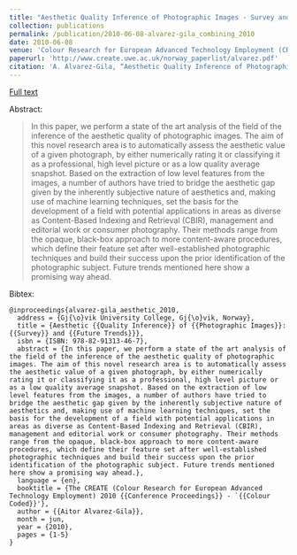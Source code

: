 ```yaml
---
title: "Aesthetic Quality Inference of Photographic Images - Survey and Future Trends"
collection: publications
permalink: /publication/2010-06-08-alvarez-gila_combining_2010
date: 2010-06-08
venue: 'Colour Research for European Advanced Technology Employment (CREATE) 2010'
paperurl: 'http://www.create.uwe.ac.uk/norway_paperlist/alvarez.pdf'
citation: 'A. Alvarez-Gila, “Aesthetic Quality Inference of Photographic Images - Survey and Future Trends,” Colour Research for European Advanced Technology Employment Conference (CREATE), Norway, Jun. 2010.'
---
```


<a href='http://www.create.uwe.ac.uk/norway_paperlist/alvarez.pdf'>Full text</a>

Abstract: 

>In this paper, we perform a state of the art analysis of the field of the inference of the aesthetic quality of photographic images. The aim of this novel research area is to automatically assess the aesthetic value of a given photograph, by either numerically rating it or classifying it as a professional, high level picture or as a low quality average snapshot. Based on the extraction of low level features from the images, a number of authors have tried to bridge the aesthetic gap given by the inherently subjective nature of aesthetics and, making use of machine learning techniques, set the basis for the development of a field with potential applications in areas as diverse as Content-Based Indexing and Retrieval (CBIR), management and editorial work or consumer photography. Their methods range from the opaque, black-box approach to more content-aware procedures, which define their feature set after well-established photographic techniques and build their success upon the prior identification of the photographic subject. Future trends mentioned here show a promising way ahead.

Bibtex: 

```
@inproceedings{alvarez-gila_aesthetic_2010,
  address = {Gj{\o}vik University College, Gj{\o}vik, Norway},
  title = {Aesthetic {{Quality Inference}} of {{Photographic Images}}: {{Survey}} and {{Future Trends}}},
  isbn = {ISBN: 978-82-91313-46-7},
  abstract = {In this paper, we perform a state of the art analysis of the field of the inference of the aesthetic quality of photographic images. The aim of this novel research area is to automatically assess the aesthetic value of a given photograph, by either numerically rating it or classifying it as a professional, high level picture or as a low quality average snapshot. Based on the extraction of low level features from the images, a number of authors have tried to bridge the aesthetic gap given by the inherently subjective nature of aesthetics and, making use of machine learning techniques, set the basis for the development of a field with potential applications in areas as diverse as Content-Based Indexing and Retrieval (CBIR), management and editorial work or consumer photography. Their methods range from the opaque, black-box approach to more content-aware procedures, which define their feature set after well-established photographic techniques and build their success upon the prior identification of the photographic subject. Future trends mentioned here show a promising way ahead.},
  language = {en},
  booktitle = {The CREATE (Colour Research for European Advanced Technology Employment) 2010 {{Conference Proceedings}} - `{{Colour Coded}}'},
  author = {{Aitor Alvarez-Gila}},
  month = jun,
  year = {2010},
  pages = {1-5}
}
```